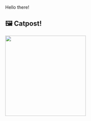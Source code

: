 Hello there!



## 🖼️ Catpost!

<sub>
    <img src="https://cdn2.thecatapi.com/images/_gOTqiBdb.jpg" height="256">
</sub>

